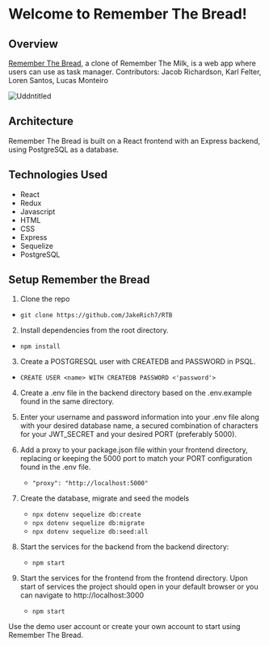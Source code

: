 # Welcome to Remember The Bread!
## Overview
[Remember The Bread](https://remember-the-bread.herokuapp.com/), a clone of Remember The Milk, is a web app where users can use as task manager.
Contributors: Jacob Richardson, Karl Felter, Loren Santos, Lucas Monteiro


![Uddntitled](https://user-images.githubusercontent.com/79651942/161884084-263693ce-30df-4449-8b07-26a175077d7e.png)


## Architecture
Remember The Bread is built on a React frontend with an Express backend, using PostgreSQL as a database.

## Technologies Used
- React
- Redux
- Javascript
- HTML
- CSS
- Express
- Sequelize
- PostgreSQL

## Setup Remember the Bread

1. Clone the repo
  *  `git clone https://github.com/JakeRich7/RTB`

2. Install dependencies from the root directory.
  *  `npm install`

3. Create a POSTGRESQL user with CREATEDB and PASSWORD in PSQL.
  * `CREATE USER <name> WITH CREATEDB PASSWORD <'password'>`

4. Create a .env file in the backend directory based on the .env.example found in the same directory.

5. Enter your username and password information into your .env file along with your desired database name, a secured combination of characters for your JWT_SECRET and your desired PORT (preferably 5000).

6. Add a proxy to your package.json file within your frontend directory, replacing or keeping the 5000 port to match your PORT configuration found in the .env file.
   * `"proxy": "http://localhost:5000"`

7. Create the database, migrate and seed the models
   * `npx dotenv sequelize db:create`
   * `npx dotenv sequelize db:migrate`
   * `npx dotenv sequelize db:seed:all`

8. Start the services for the backend from the backend directory:
   * `npm start`

9. Start the services for the frontend from the frontend directory. Upon start of services the project should open in your default browser or you can navigate to http://localhost:3000
   * `npm start`

Use the demo user account or create your own account to start using Remember The Bread.
